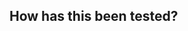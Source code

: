 <!-- Describe your changes in detail. -->
<!-- Remember to include context: Why is this change required? What problem does it solve? -->
<!-- If it fixes an open issue, please link to the issue here. -->

## How has this been tested?
<!-- Please describe in detail how you tested your changes. -->
<!-- Include details of your testing environment, and the tests you ran to -->
<!-- see how your change affects other areas of the code, etc. -->

